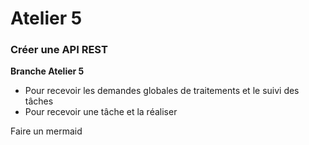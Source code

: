 # Atelier 5
### Créer une API REST

**Branche Atelier 5**

- Pour recevoir les demandes globales de traitements et le suivi des tâches
- Pour recevoir une tâche et la réaliser

Faire un mermaid
